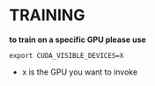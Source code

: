 # TRAINING
**to train on a specific GPU please use**

```
export CUDA_VISIBLE_DEVICES=X
```
- x is the GPU you want to invoke

